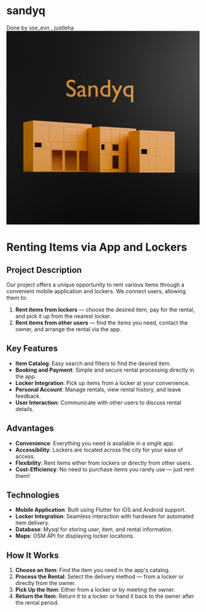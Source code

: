 # sandyq

Done by sse_evn , justleha
![Lockers](assets/sandyq.jpeg)

# Renting Items via App and Lockers

## Project Description
Our project offers a unique opportunity to rent various items through a convenient mobile application and lockers. We connect users, allowing them to:

1. **Rent items from lockers** — choose the desired item, pay for the rental, and pick it up from the nearest locker.
2. **Rent items from other users** — find the items you need, contact the owner, and arrange the rental via the app.

## Key Features
- **Item Catalog**: Easy search and filters to find the desired item.
- **Booking and Payment**: Simple and secure rental processing directly in the app.
- **Locker Integration**: Pick up items from a locker at your convenience.
- **Personal Account**: Manage rentals, view rental history, and leave feedback.
- **User Interaction**: Communicate with other users to discuss rental details.

## Advantages
- **Convenience**: Everything you need is available in a single app.
- **Accessibility**: Lockers are located across the city for your ease of access.
- **Flexibility**: Rent items either from lockers or directly from other users.
- **Cost-Efficiency**: No need to purchase items you rarely use — just rent them!

## Technologies
- **Mobile Application**: Built using Flutter for iOS and Android support.
- **Locker Integration**: Seamless interaction with hardware for automated item delivery.
- **Database**: Mysql for storing user, item, and rental information.
- **Maps**: OSM API for displaying locker locations.

## How It Works
1. **Choose an Item**: Find the item you need in the app's catalog.
2. **Process the Rental**: Select the delivery method — from a locker or directly from the owner.
3. **Pick Up the Item**: Either from a locker or by meeting the owner.
4. **Return the Item**: Return it to a locker or hand it back to the owner after the rental period.


